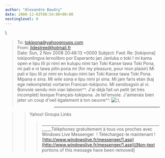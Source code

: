 ```yaml
---
author: "Alexandre Baudry"
date: 2008-11-03T08:54:00+00:00
nestinglevel: 0
---
```

\
> To: [tokipona@yahoogroups.com](mailto://tokipona@yahoogroups.com)\
> From: [jldestree@hotmail.fr](mailto://jldestree@hotmail.fr)\
> Date: Sun, 2 Nov 2008 20:48:13 +0000
> Subject: Fwd: Re: \[tokipona\] tokiponlingva lernolibro por Esperanto
>jan Janluka o toki !
> mi kama open e lipu lili pi nimi en kulupu nimi tan Toki Kanse tawa
> Toki Pona, mi pali e ni tawa
> pilin pona mi (for my pleasure, pour mon plaisir) Mi pali e lipu lili pi nimi en kulupu nimi tan Toki Kanse tawa Toki Pona. Mipana e sina. Mi wile sona e lipu nimi pi sina. Mi jam faris etan (kaj ege nekompleta) vortaron Francan-tokipono. Mi sendosgxin al vi. Bonvole sendu min vian laboron^^. J'ai déjà fait un petit (et très incomplet) lexique Français-tokipona. Je tel'envoie. J'aimerais bien jeter un coup d'oeil également à ton oeuvre^^. ![:)](images/smilies/icon_e_smile.gif "Smile"),
>>>> ------------------------------------

>> Yahoo! Groups Links
>>>\_\_\_\_\_\_\_\_\_\_\_\_\_\_\_\_\_\_\_\_\_\_\_\_\_\_\_\_\_\_\_\_\_\_\_\_\_\_\_\_\_\_\_\_\_\_\_\_\_\_\_\_\_\_\_\_\_\_\_\_\_\_\_\_\_Téléphonez gratuitement à tous vos proches avec Windows Live Messenger  ! Téléchargez-le maintenant ![http://www.windowslive.fr/messenger/1.asp](http://www.windowslive.fr/messenger/1.asp)\[Non-text portions of this message have been removed\]